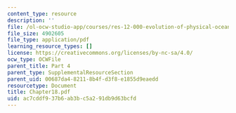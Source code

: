```yaml
---
content_type: resource
description: ''
file: /ol-ocw-studio-app/courses/res-12-000-evolution-of-physical-oceanography-spring-2007/ac7cddf937b6ab3bc5a291db9d63bcfd_Chapter18.pdf
file_size: 4902605
file_type: application/pdf
learning_resource_types: []
license: https://creativecommons.org/licenses/by-nc-sa/4.0/
ocw_type: OCWFile
parent_title: Part 4
parent_type: SupplementalResourceSection
parent_uid: 00687da4-8211-8b4f-d3f8-e1855d9eaedd
resourcetype: Document
title: Chapter18.pdf
uid: ac7cddf9-37b6-ab3b-c5a2-91db9d63bcfd
---
```

